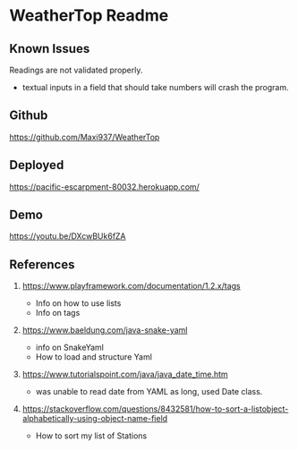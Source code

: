 # WeatherTop Readme

## Known Issues
Readings are not validated properly.
- textual inputs in a field that should take numbers will crash the program.

## Github
https://github.com/Maxi937/WeatherTop

## Deployed
https://pacific-escarpment-80032.herokuapp.com/

## Demo
https://youtu.be/DXcwBUk6fZA

## References
1. https://www.playframework.com/documentation/1.2.x/tags
   - Info on how to use lists
   - Info on tags

2. https://www.baeldung.com/java-snake-yaml
   - info on SnakeYaml
   - How to load and structure Yaml

3. https://www.tutorialspoint.com/java/java_date_time.htm
   - was unable to read date from YAML as long, used Date class.

4. https://stackoverflow.com/questions/8432581/how-to-sort-a-listobject-alphabetically-using-object-name-field
   - How to sort my list of Stations


